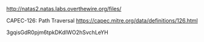 http://natas2.natas.labs.overthewire.org/files/

CAPEC-126: Path Traversal
https://capec.mitre.org/data/definitions/126.html

3gqisGdR0pjm6tpkDKdIWO2hSvchLeYH
